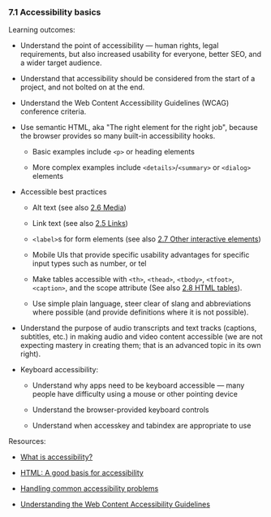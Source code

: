 ### 7.1 Accessibility basics

Learning outcomes:

- Understand the point of accessibility — human rights, legal requirements, but also increased usability for everyone, better SEO, and a wider target audience.

- Understand that accessibility should be considered from the start of a project, and not bolted on at the end.

- Understand the Web Content Accessibility Guidelines (WCAG) conference criteria.

- Use semantic HTML, aka "The right element for the right job", because the browser provides so many built-in accessibility hooks.

  - Basic examples include `<p>` or heading elements

  - More complex examples include `<details>`/`<summary>` or `<dialog>` elements

- Accessible best practices

  - Alt text (see also [2.6 Media](../1-standards-and-semantics/2-6-media.md))

  - Link text (see also [2.5 Links](../1-standards-and-semantics/2-5-links.md))

  - `<label>`s for form elements (see also [2.7 Other interactive elements](../1-standards-and-semantics/2-7-other-interactive-elements.md))

  - Mobile UIs that provide specific usability advantages for specific input types such as number, or tel

  - Make tables accessible with `<th>`, `<thead>`, `<tbody>`, `<tfoot>`, `<caption>`, and the scope attribute (See also [2.8 HTML tables](../1-standards-and-semantics/2-8-html-tables.md)).

  - Use simple plain language, steer clear of slang and abbreviations where possible (and provide definitions where it is not possible).

- Understand the purpose of audio transcripts and text tracks (captions, subtitles, etc.) in making audio and video content accessible (we are not expecting mastery in creating them; that is an advanced topic in its own right).

- Keyboard accessibility:

  - Understand why apps need to be keyboard accessible — many people have difficulty using a mouse or other pointing device

  - Understand the browser-provided keyboard controls

  - Understand when accesskey and tabindex are appropriate to use

Resources:

- [What is accessibility?](https://developer.mozilla.org/docs/Learn/Accessibility/What_is_accessibility)

- [HTML: A good basis for accessibility](https://developer.mozilla.org/docs/Learn/Accessibility/HTML)

- [Handling common accessibility problems](https://developer.mozilla.org/docs/Learn/Tools_and_testing/Cross_browser_testing/Accessibility)

- [Understanding the Web Content Accessibility Guidelines](https://developer.mozilla.org/docs/Web/Accessibility/Understanding_WCAG)
